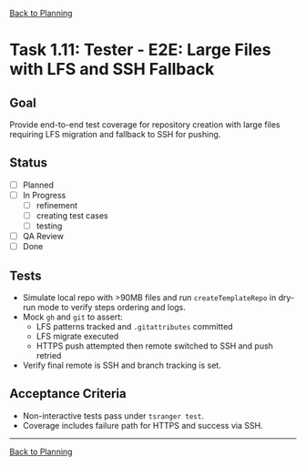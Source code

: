 [Back to Planning](./planning.md)

# Task 1.11: Tester - E2E: Large Files with LFS and SSH Fallback

## Goal
Provide end-to-end test coverage for repository creation with large files requiring LFS migration and fallback to SSH for pushing.

## Status
- [ ] Planned
- [ ] In Progress
  - [ ] refinement
  - [ ] creating test cases
  - [ ] testing
- [ ] QA Review
- [ ] Done

## Tests
- Simulate local repo with >90MB files and run `createTemplateRepo` in dry-run mode to verify steps ordering and logs.
- Mock `gh` and `git` to assert:
  - LFS patterns tracked and `.gitattributes` committed
  - LFS migrate executed
  - HTTPS push attempted then remote switched to SSH and push retried
- Verify final remote is SSH and branch tracking is set.

## Acceptance Criteria
- Non-interactive tests pass under `tsranger test`.
- Coverage includes failure path for HTTPS and success via SSH.

---

[Back to Planning](./planning.md)




